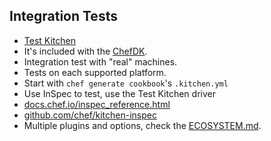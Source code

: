 ## Integration Tests
* [Test Kitchen](https://kitchen.ci)
 * It's included with the [ChefDK](https://downloads.chef.io/chef-dk/).
* Integration test with "real" machines.
* Tests on each supported platform.
* Start with `chef generate cookbook`'s `.kitchen.yml`
* Use InSpec to test, use the Test Kitchen driver
 * [docs.chef.io/inspec_reference.html](https://docs.chef.io/inspec_reference.html)
 * [github.com/chef/kitchen-inspec](https://github.com/chef/kitchen-inspec)
* Multiple plugins and options, check the [ECOSYSTEM.md](https://github.com/test-kitchen/test-kitchen/blob/master/ECOSYSTEM.md).
